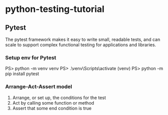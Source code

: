 # python-testing-tutorial

## Pytest
The pytest framework makes it easy to write small, readable tests, and can scale to support complex functional testing for applications and libraries.

### Setup env for Pytest
PS> python -m venv venv
PS> .\venv\Scripts\activate
(venv) PS> python -m pip install pytest


### Arrange-Act-Assert model
1. Arrange, or set up, the conditions for the test
2. Act by calling some function or method
3. Assert that some end condition is true
